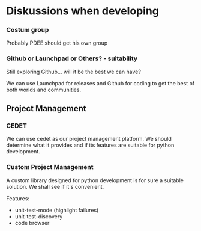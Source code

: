 # Diskussions when developing

### Costum group

Probably PDEE should get his own group

### Github or Launchpad or Others? - suitability

Still exploring Github... will it be the best we can have?

We can use Launchpad for releases and Github for coding to get the best of both worlds and communities.

## Project Management

### CEDET

We can use cedet as our project management platform. We should determine what it provides and if its features are suitable for python development.

### Custom Project Management

A custom library designed for python development is for sure a suitable solution. We shall see if it's convenient.

Features:

* unit-test-mode (highlight failures)
* unit-test-discovery
* code browser



